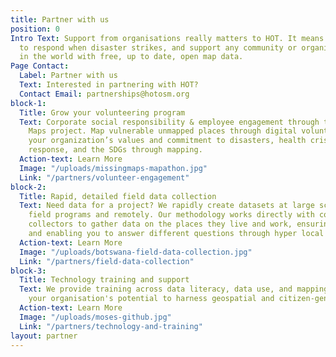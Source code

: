 ```yaml
---
title: Partner with us
position: 0
Intro Text: Support from organisations really matters to HOT. It means we can be ready
  to respond when disaster strikes, and support any community or organisation anywhere
  in the world with free, up to date, open map data.
Page Contact:
  Label: Partner with us
  Text: Interested in partnering with HOT?
  Contact Email: partnerships@hotosm.org
block-1:
  Title: Grow your volunteering program
  Text: Corporate social responsibility & employee engagement through the Missing
    Maps project. Map vulnerable unmapped places through digital volunteering. Demonstrate
    your organization’s values and commitment to disasters, health crises, refugee
    response, and the SDGs through mapping.
  Action-text: Learn More
  Image: "/uploads/missingmaps-mapathon.jpg"
  Link: "/partners/volunteer-engagement"
block-2:
  Title: Rapid, detailed field data collection
  Text: Need data for a project? We rapidly create datasets at large scale, both in
    field programs and remotely. Our methodology works directly with community data
    collectors to gather data on the places they live and work, ensuring data accuracy,
    and enabling you to answer different questions through hyper local knowledge.
  Action-text: Learn More
  Image: "/uploads/botswana-field-data-collection.jpg"
  Link: "/partners/field-data-collection"
block-3:
  Title: Technology training and support
  Text: We provide training across data literacy, data use, and mapping, to strengthen
    your organisation's potential to harness geospatial and citizen-generated data.
  Action-text: Learn More
  Image: "/uploads/moses-github.jpg"
  Link: "/partners/technology-and-training"
layout: partner
---
```


